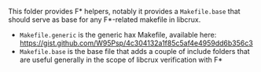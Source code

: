 This folder provides F* helpers, notably it provides a `Makefile.base`
that should serve as base for any F*-related makefile in libcrux.

 - `Makefile.generic` is the generic hax Makefile, available here: https://gist.github.com/W95Psp/4c304132a1f85c5af4e4959dd6b356c3
 - `Makefile.base` is the base file that adds a couple of include folders that are useful generally in the scope of libcrux verification with F*

